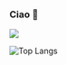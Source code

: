 ### Ciao 👋



![](https://github-readme-stats.vercel.app/api?username=ciaoly&show_icons=true&count_private=true&theme=transparent)

![Top Langs](https://github-readme-stats.vercel.app/api/top-langs/?username=ciaoly&layout=donut&theme=transparent&langs_count=8)

<!--
**ciaoly/ciaoly** is a ✨ _special_ ✨ repository because its `README.md` (this file) appears on your GitHub profile.

Here are some ideas to get you started:

- 🔭 I’m currently working on ...
- 🌱 I’m currently learning ...
- 👯 I’m looking to collaborate on ...
- 🤔 I’m looking for help with ...
- 💬 Ask me about ...
- 📫 How to reach me: ...
- 😄 Pronouns: ...
- ⚡ Fun fact: ...
-->
